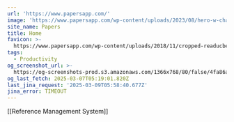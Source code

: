 ```yaml
---
url: 'https://www.papersapp.com/'
image: 'https://www.papersapp.com/wp-content/uploads/2023/08/hero-w-character.svg'
site_name: Papers
title: Home
favicon: >-
  https://www.papersapp.com/wp-content/uploads/2018/11/cropped-readucbe-icon-192x192.png
tags:
  - Productivity
og_screenshot_url: >-
  https://og-screenshots-prod.s3.amazonaws.com/1366x768/80/false/4fa86a72a87240259d4d884f80ce80162b781d03727156454811c31c1aa2125d.jpeg
og_last_fetch: 2025-03-07T05:19:01.820Z
last_jina_request: '2025-03-09T05:58:40.677Z'
jina_error: TIMEOUT
---
```

[[Reference Management System]]

